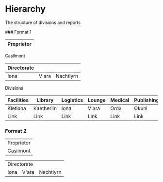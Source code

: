 <div id="title">
  <h1>Hierarchy</h1>
  <p>The structure of divisions and reports</p>
</div>
### Format 1

Proprietor |
------------ |
Casilmont

Directorate | | |
------------ | ------------ | ------------ |
Iona | V'ara | Nachtiyrn

Divisions

Facilities | Library | Logistics | Lounge | Medical | Publishing | Security
------------ | ------------- | ------------ | ------------- | ------------ | ------------- | -------------
Kletlona | Kaetherlin | Iona | V'ara | Orda | Okuni | Claire
Link | Link | Link | Link | Link | Link | Link

### Format 2

<table id="prop">
  <tr>
    <td>Proprietor</td>
  </tr>
  <tr>
    <td>Casilmont</td>
  </tr>
</table>

<table id="director">
  <tr>
    <td colspan="3">Directorate</td>
  </tr>
  <tr>
    <td>Iona</td>
    <td>V'ara</td>
    <td>Nachtiyrn</td>
  </tr>
</table>
